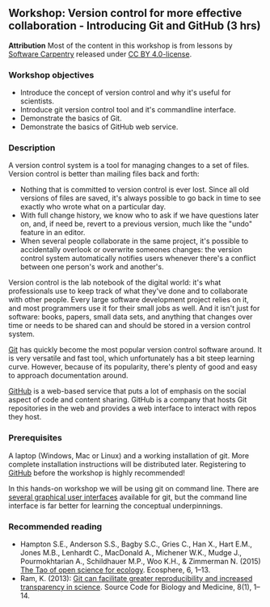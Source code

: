 ## Workshop: Version control for more effective collaboration - Introducing Git and GitHub (3 hrs)

**Attribution** Most of the content in this workshop is from lessons by 
[Software Carpentry](https://swcarpentry.github.io/git-novice/) released under [CC BY 4.0-license](http://software-carpentry.org/license.html#cc-by).

### Workshop objectives

* Introduce the concept of version control and why it's useful for scientists.
* Introduce git version control tool and it's commandline interface.
* Demonstrate the basics of Git.
* Demonstrate the basics of GitHub web service.

### Description

A version control system is a tool for managing changes to a set of files. 
Version control is better than mailing files back and forth:

+ Nothing that is committed to version control is ever lost. Since all old 
versions of files are saved, it's always possible to go back in time to see 
exactly who wrote what on a particular day.
+ With full change history, we know who to ask if we have questions later on, 
and, if need be, revert to a previous version, much like the "undo" feature in 
an editor.
+ When several people collaborate in the same project, it's possible to 
accidentally overlook or overwrite someones changes: the version control system 
automatically notifies users whenever there's a conflict between one person's 
work and another's.

Version control is the lab notebook of the digital world: it's what 
professionals use to keep track of what they've done and to collaborate with 
other people. Every large software development project relies on it, and most 
programmers use it for their small jobs as well. And it isn't just for software: 
books, papers, small data sets, and anything that changes over time or needs to 
be shared can and should be stored in a version control system.

[Git](https://git-scm.com/) has quickly become the most popular version control 
software around. It is very versatile and fast tool, which unfortunately has a bit 
steep learning curve. However, because of its popularity, there's plenty of good 
and easy to approach documentation around. 

[GitHub](https://github.com/) is a web-based service that puts a lot of emphasis on 
the social aspect of code and content sharing. GitHub is a company that hosts Git 
repositories in the web and provides a web interface to interact with repos they 
host.

### Prerequisites

A laptop (Windows, Mac or Linux) and a working installation of git. More 
complete installation instructions will be distributed later. Registering to 
[GitHub](https://github.com/) before the workshop is highly recommended!

In this hands-on workshop we will be using git on command line. There are 
[several graphical user interfaces](https://git-scm.com/downloads/guis) 
available for git, but the command line interface is far better for learning the 
conceptual underpinnings. 
 
### Recommended reading

* Hampton S.E., Anderson S.S., Bagby S.C., Gries C., Han X., Hart E.M., 
Jones M.B., Lenhardt C., MacDonald A., Michener W.K., Mudge J., 
Pourmokhtarian A., Schildhauer M.P., Woo K.H., & Zimmerman N. (2015) [The Tao of 
open science for ecology](http://dx.doi.org/10.1890/ES14-00402.1). Ecosphere, 
6, 1–13. 
* Ram, K. (2013): [Git can facilitate greater reproducibility and increased transparency in science](http://dx.doi.org/10.1186/1751-0473-8-7). Source Code 
for Biology and Medicine, 8(1), 1–14.
